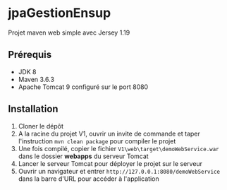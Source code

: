 # jpaGestionEnsup

Projet maven web simple avec Jersey 1.19

## Prérequis

- JDK 8
- Maven 3.6.3
- Apache Tomcat 9 configuré sur le port 8080

## Installation

1. Cloner le dépôt
2. A la racine du projet V1, ouvrir un invite de commande et taper l'instruction `mvn clean package` pour compiler le projet
3. Une fois compilé, copier le fichier `V1\web\target\demoWebService.war` dans le dossier **webapps** du serveur Tomcat
4. Lancer le serveur Tomcat pour déployer le projet sur le serveur
5. Ouvrir un navigateur et entrer `http://127.0.0.1:8080/demoWebService` dans la barre d'URL pour accéder à l'application
